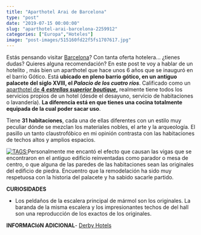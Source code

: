 ```yaml
---
title: "Aparthotel Arai de Barcelona"
type: "post"
date: "2019-07-15 00:00:00"
slug: "aparthotel-arai-barcelona-2259912"
categories: ["Europa","Hoteles"]
image: "post-images/515160fd22f5fs1707617.jpg"
---
```


Estás pensando visitar [Barcelona](http://www.missviajes.com/barcelona-musa-gaudi-16070)? Con tanta oferta hotelera... ¿tienes dudas? Quieres alguna recomendación? En este post te voy a hablar de un hotelito , más bien un aparthotel que hace unos 6 años que se inauguró en el barrio Gótico. Está **ubicado en pleno barrio gótico, en un antiguo palacete del siglo XVIII, el *Palacio de los cuatro ríos***. Calificado como un [aparthotel de **4** ***estrellas superior** **boutique***](https://www.booking.com/hotel/es/arai-4-s-monument.en.html?aid=1294466&no_rooms=1&group_adults=1)**,** realmente tiene todos los servicios propios de un hotel (desde el desayuno, servicio de habitaciones o lavandería). **La diferencia está en que tienes una cocina totalmente equipada de la cual poder sacar uso**.  
  
Tiene **31 habitaciones**, cada una de ellas diferentes con un estilo muy peculiar dónde se mezclan los materiales nobles, el arte y la arqueología. El pasillo un tanto claustrofóbico en mi opinión contrasta con las habitaciones de techos altos y amplios espacios.  
  
[![ TAGS:](post-images/515160fd22f5fs1707617.jpg)](post-images/515160fd22f5fs1707617.jpg)Personalmente me encantó el efecto que causan las vigas que se encontraron en el antiguo edificio reinventadas como parador o mesa de centro, o que alguna de las paredes de las habitaciones sean las originales del edificio de piedra. Encuentro que la remodelación ha sido muy respetuosa con la historia del palacete y ha sabido sacarle partido.  
  
**CURIOSIDADES**

- Los peldaños de la escalera principal de mármol son los originales. La baranda de la misma escalera y los impresionantes techos de del hall son una reproducción de los exactos de los originales.

**INFORMACIóN ADICIONAL**- [ Derby Hotels](https://www.booking.com/hotel/es/arai-4-s-monument.en.html?aid=1294466&no_rooms=1&group_adults=1)